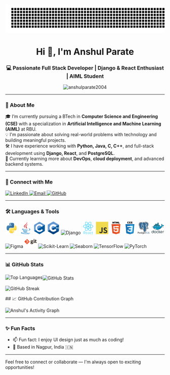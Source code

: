 ![gitartwork](gitartwork.svg)
<h1 align="center">Hi 👋, I'm Anshul Parate</h1>

<h3 align="center">💻 Passionate Full Stack Developer | Django & React Enthusiast | AIML Student</h3>

<p align="center">
  <img src="https://komarev.com/ghpvc/?username=anshulparate2004&label=Profile%20views&color=0e75b6&style=flat" alt="anshulparate2004" />
</p>

---

### 🧠 About Me

🎓 I’m currently pursuing a BTech in **Computer Science and Engineering (CSE)** with a specialization in **Artificial Intelligence and Machine Learning (AIML)** at RBU.  
💡 I'm passionate about solving real-world problems with technology and building meaningful projects.  
🛠️ I have experience working with **Python, Java, C, C++**, and full-stack development using **Django, React**, and **PostgreSQL**.  
🚀 Currently learning more about **DevOps**, **cloud deployment**, and advanced backend systems.  

---

### 🤝 Connect with Me

<p align="left">
  <a href="https://linkedin.com/in/your-linkedin" target="_blank">
    <img src="https://img.shields.io/badge/LinkedIn-blue?style=for-the-badge&logo=linkedin&logoColor=white" alt="LinkedIn" />
  </a>
  <a href="mailto:your.email@example.com">
    <img src="https://img.shields.io/badge/Email-D14836?style=for-the-badge&logo=gmail&logoColor=white" alt="Email" />
  </a>
  <a href="https://github.com/anshulparate2004">
    <img src="https://img.shields.io/badge/GitHub-181717?style=for-the-badge&logo=github&logoColor=white" alt="GitHub" />
  </a>
</p>

---

### 🛠️ Languages & Tools

<p align="left">
  <img src="https://raw.githubusercontent.com/devicons/devicon/master/icons/python/python-original.svg" width="40" height="40" alt="Python"/>
  <img src="https://raw.githubusercontent.com/devicons/devicon/master/icons/java/java-original.svg" width="40" height="40" alt="Java"/>
  <img src="https://raw.githubusercontent.com/devicons/devicon/master/icons/c/c-original.svg" width="40" height="40" alt="C"/>
  <img src="https://raw.githubusercontent.com/devicons/devicon/master/icons/cplusplus/cplusplus-original.svg" width="40" height="40" alt="C++"/>
  <img src="https://cdn.worldvectorlogo.com/logos/django.svg" width="40" height="40" alt="Django"/>
  <img src="https://raw.githubusercontent.com/devicons/devicon/master/icons/react/react-original-wordmark.svg" width="40" height="40" alt="React"/>
  <img src="https://raw.githubusercontent.com/devicons/devicon/master/icons/javascript/javascript-original.svg" width="40" height="40" alt="JavaScript"/>
  <img src="https://raw.githubusercontent.com/devicons/devicon/master/icons/html5/html5-original-wordmark.svg" width="40" height="40" alt="HTML5"/>
  <img src="https://raw.githubusercontent.com/devicons/devicon/master/icons/css3/css3-original-wordmark.svg" width="40" height="40" alt="CSS3"/>
  <img src="https://raw.githubusercontent.com/devicons/devicon/master/icons/postgresql/postgresql-original-wordmark.svg" width="40" height="40" alt="PostgreSQL"/>
  <img src="https://raw.githubusercontent.com/devicons/devicon/master/icons/docker/docker-original-wordmark.svg" width="40" height="40" alt="Docker"/>
  <img src="https://www.vectorlogo.zone/logos/figma/figma-icon.svg" width="40" height="40" alt="Figma"/>
  <img src="https://raw.githubusercontent.com/devicons/devicon/master/icons/git/git-original-wordmark.svg" width="40" height="40" alt="Git"/>
  <img src="https://upload.wikimedia.org/wikipedia/commons/0/05/Scikit_learn_logo_small.svg" width="40" height="40" alt="Scikit-Learn"/>
  <img src="https://seaborn.pydata.org/_images/logo-mark-lightbg.svg" width="40" height="40" alt="Seaborn"/>
  <img src="https://www.vectorlogo.zone/logos/tensorflow/tensorflow-icon.svg" width="40" height="40" alt="TensorFlow"/>
  <img src="https://www.vectorlogo.zone/logos/pytorch/pytorch-icon.svg" width="40" height="40" alt="PyTorch"/>
</p>

---

### 📊 GitHub Stats

<p>
  <img align="left" src="https://github-readme-stats.vercel.app/api/top-langs?username=anshulparate2004&show_icons=true&locale=en&layout=compact" alt="Top Languages" />
</p>

<p>
  <img align="center" src="https://github-readme-stats.vercel.app/api?username=anshulparate2004&show_icons=true&locale=en" alt="GitHub Stats" />
</p>

<p>
  <img align="center" src="https://github-readme-streak-stats.herokuapp.com/?user=anshulparate2004" alt="GitHub Streak" />
</p>
## 📈 GitHub Contribution Graph

<p href="https://github.com/ashutosh00710/github-readme-activity-graph">
  <img alt="Anshul's Activity Graph" src="https://github-readme-activity-graph.cyclic.app/graph?username=anshulparate2004&bg_color=1F222E&color=F8D866&line=00FFFF&point=F8D866&area=true&hide_border=true"/>
</p>

---

### ✨ Fun Facts

- 📫 Fun fact: I enjoy UI design just as much as coding!  
- 📍 Based in Nagpur, India 🇮🇳  

---

Feel free to connect or collaborate — I'm always open to exciting opportunities!
